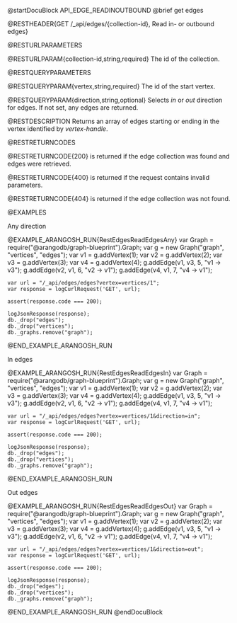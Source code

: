 
@startDocuBlock API_EDGE_READINOUTBOUND
@brief get edges

@RESTHEADER{GET /_api/edges/{collection-id}, Read in- or outbound edges}

@RESTURLPARAMETERS

@RESTURLPARAM{collection-id,string,required}
The id of the collection.

@RESTQUERYPARAMETERS

@RESTQUERYPARAM{vertex,string,required}
The id of the start vertex.

@RESTQUERYPARAM{direction,string,optional}
Selects *in* or *out* direction for edges. If not set, any edges are
returned.

@RESTDESCRIPTION
Returns an array of edges starting or ending in the vertex identified by
*vertex-handle*.

@RESTRETURNCODES

@RESTRETURNCODE{200}
is returned if the edge collection was found and edges were retrieved.

@RESTRETURNCODE{400}
is returned if the request contains invalid parameters.

@RESTRETURNCODE{404}
is returned if the edge collection was not found.

@EXAMPLES

Any direction

@EXAMPLE_ARANGOSH_RUN{RestEdgesReadEdgesAny}
    var Graph = require("@arangodb/graph-blueprint").Graph;
    var g = new Graph("graph", "vertices", "edges");
    var v1 = g.addVertex(1);
    var v2 = g.addVertex(2);
    var v3 = g.addVertex(3);
    var v4 = g.addVertex(4);
    g.addEdge(v1, v3, 5, "v1 -> v3");
    g.addEdge(v2, v1, 6, "v2 -> v1");
    g.addEdge(v4, v1, 7, "v4 -> v1");

    var url = "/_api/edges/edges?vertex=vertices/1";
    var response = logCurlRequest('GET', url);

    assert(response.code === 200);

    logJsonResponse(response);
    db._drop("edges");
    db._drop("vertices");
    db._graphs.remove("graph");
@END_EXAMPLE_ARANGOSH_RUN

In edges

@EXAMPLE_ARANGOSH_RUN{RestEdgesReadEdgesIn}
    var Graph = require("@arangodb/graph-blueprint").Graph;
    var g = new Graph("graph", "vertices", "edges");
    var v1 = g.addVertex(1);
    var v2 = g.addVertex(2);
    var v3 = g.addVertex(3);
    var v4 = g.addVertex(4);
    g.addEdge(v1, v3, 5, "v1 -> v3");
    g.addEdge(v2, v1, 6, "v2 -> v1");
    g.addEdge(v4, v1, 7, "v4 -> v1");

    var url = "/_api/edges/edges?vertex=vertices/1&direction=in";
    var response = logCurlRequest('GET', url);

    assert(response.code === 200);

    logJsonResponse(response);
    db._drop("edges");
    db._drop("vertices");
    db._graphs.remove("graph");
@END_EXAMPLE_ARANGOSH_RUN

Out edges

@EXAMPLE_ARANGOSH_RUN{RestEdgesReadEdgesOut}
    var Graph = require("@arangodb/graph-blueprint").Graph;
    var g = new Graph("graph", "vertices", "edges");
    var v1 = g.addVertex(1);
    var v2 = g.addVertex(2);
    var v3 = g.addVertex(3);
    var v4 = g.addVertex(4);
    g.addEdge(v1, v3, 5, "v1 -> v3");
    g.addEdge(v2, v1, 6, "v2 -> v1");
    g.addEdge(v4, v1, 7, "v4 -> v1");

    var url = "/_api/edges/edges?vertex=vertices/1&direction=out";
    var response = logCurlRequest('GET', url);

    assert(response.code === 200);

    logJsonResponse(response);
    db._drop("edges");
    db._drop("vertices");
    db._graphs.remove("graph");
@END_EXAMPLE_ARANGOSH_RUN
@endDocuBlock
